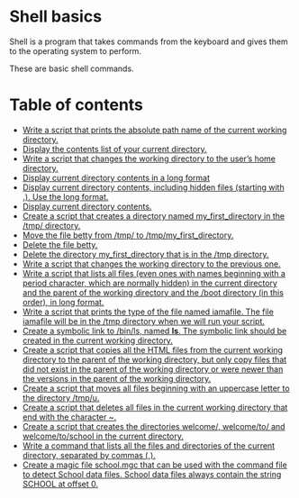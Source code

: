 # Shell basics

Shell is a program that takes commands from the keyboard and gives them to the operating system to perform.

These are basic shell commands.

# Table of contents

* [Write a script that prints the absolute path name of the current working directory.](https://github.com/Chidiagb/alx-system_engineering-devops/blob/master/0x00-shell_basics/0-current_working_directory)
* [Display the contents list of your current directory.](https://github.com/Chidiagb/alx-system_engineering-devops/blob/master/0x00-shell_basics/1-listit)
* [Write a script that changes the working directory to the user’s home directory.](https://github.com/Chidiagb/alx-system_engineering-devops/blob/master/0x00-shell_basics/2-bring_me_home)
* [Display current directory contents in a long format](https://github.com/Chidiagb/alx-system_engineering-devops/blob/master/0x00-shell_basics/3-listfiles)
* [Display current directory contents, including hidden files (starting with .). Use the long format.](https://github.com/Chidiagb/alx-system_engineering-devops/blob/master/0x00-shell_basics/4-listmorefiles)
* [Display current directory contents.](https://github.com/Chidiagb/alx-system_engineering-devops/blob/master/0x00-shell_basics/5-listfilesdigitonly)
* [Create a script that creates a directory named my_first_directory in the /tmp/ directory.](https://github.com/Chidiagb/alx-system_engineering-devops/blob/master/0x00-shell_basics/6-firstdirectory)
* [Move the file betty from /tmp/ to /tmp/my_first_directory.](https://github.com/Chidiagb/alx-system_engineering-devops/blob/master/0x00-shell_basics/7-movethatfile)
* [Delete the file betty.](https://github.com/Chidiagb/alx-system_engineering-devops/blob/master/0x00-shell_basics/8-firstdelete)
* [Delete the directory my_first_directory that is in the /tmp directory.](https://github.com/Chidiagb/alx-system_engineering-devops/blob/master/0x00-shell_basics/9-firstdirdeletion)
* [Write a script that changes the working directory to the previous one.](https://github.com/Chidiagb/alx-system_engineering-devops/blob/master/0x00-shell_basics/10-back)
* [Write a script that lists all files (even ones with names beginning with a period character, which are normally hidden) in the current directory and the parent of the working directory and the /boot directory (in this order), in long format.](https://github.com/Chidiagb/alx-system_engineering-devops/blob/master/0x00-shell_basics/11-lists)
* [Write a script that prints the type of the file named iamafile. The file iamafile will be in the /tmp directory when we will run your script.](https://github.com/Chidiagb/alx-system_engineering-devops/blob/master/0x00-shell_basics/12-file_type)
* [Create a symbolic link to /bin/ls, named __ls__. The symbolic link should be created in the current working directory.](https://github.com/Chidiagb/alx-system_engineering-devops/blob/master/0x00-shell_basics/13-symbolic_link)
* [Create a script that copies all the HTML files from the current working directory to the parent of the working directory, but only copy files that did not exist in the parent of the working directory or were newer than the versions in the parent of the working directory.](https://github.com/Chidiagb/alx-system_engineering-devops/blob/master/0x00-shell_basics/14-copy_html)
* [Create a script that moves all files beginning with an uppercase letter to the directory /tmp/u.](https://github.com/Chidiagb/alx-system_engineering-devops/blob/master/0x00-shell_basics/100-lets_move)
* [Create a script that deletes all files in the current working directory that end with the character ~.](https://github.com/Chidiagb/alx-system_engineering-devops/blob/master/0x00-shell_basics/101-clean_emacs)
* [Create a script that creates the directories welcome/, welcome/to/ and welcome/to/school in the current directory.](https://github.com/Chidiagb/alx-system_engineering-devops/blob/master/0x00-shell_basics/102-tree)
* [Write a command that lists all the files and directories of the current directory, separated by commas (,).](https://github.com/Chidiagb/alx-system_engineering-devops/blob/master/0x00-shell_basics/103-commas)
* [Create a magic file school.mgc that can be used with the command file to detect School data files. School data files always contain the string SCHOOL at offset 0.](https://github.com/Chidiagb/alx-system_engineering-devops/blob/master/0x00-shell_basics/school.mgc)
